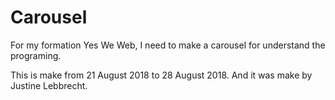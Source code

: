 # Carousel

For my formation Yes We Web, I need to make a carousel for understand the programing.

This is make from 21 August 2018 to 28 August 2018.
And it was make by Justine Lebbrecht.
